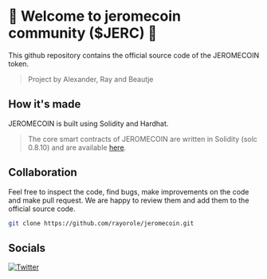 # 👋 Welcome to jeromecoin community ($JERC) 👋

This github repository contains the official source code of the JEROMECOIN token.

> Project by Alexander, Ray and Beautje

## How it's made

JEROMECOIN is built using Solidity and Hardhat.

> The core smart contracts of JEROMECOIN are written in Solidity (solc 0.8.10) and are available [here](https://github.com/rayorole/jeromecoin).

## Collaboration

Feel free to inspect the code, find bugs, make improvements on the code and make pull request. 
We are happy to review them and add them to the official source code.

```sh
git clone https://github.com/rayorole/jeromecoin.git
```

## Socials

[![Twitter](https://img.shields.io/twitter/url/https/twitter.com/cloudposse.svg?style=social&label=Follow%20%40JEROMECOIN)](https://twitter.com/OfficialJERC)
